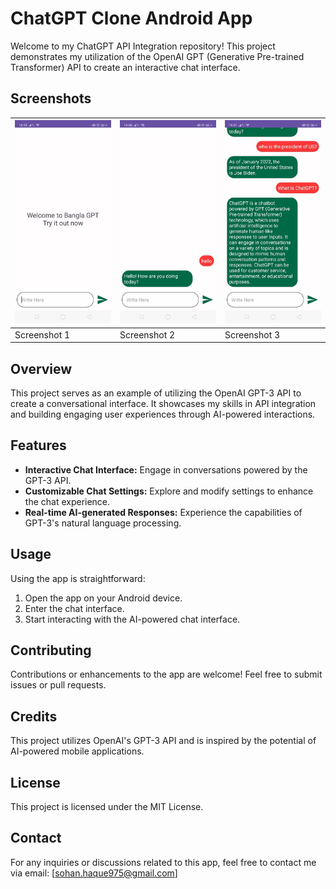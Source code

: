 # ChatGPT Clone Android App

Welcome to my ChatGPT API Integration repository! This project demonstrates my utilization of the OpenAI GPT (Generative Pre-trained Transformer) API to create an interactive chat interface.

## Screenshots

![Screenshot 1](images/img1.jpg) | ![Screenshot 2](images/img2.jpg) | ![Screenshot 3](images/img3.jpg)
--- | --- | ---
Screenshot 1 | Screenshot 2 | Screenshot 3

## Overview

This project serves as an example of utilizing the OpenAI GPT-3 API to create a conversational interface. It showcases my skills in API integration and building engaging user experiences through AI-powered interactions.

## Features

- **Interactive Chat Interface:** Engage in conversations powered by the GPT-3 API.
- **Customizable Chat Settings:** Explore and modify settings to enhance the chat experience.
- **Real-time AI-generated Responses:** Experience the capabilities of GPT-3's natural language processing.

## Usage

Using the app is straightforward:

1. Open the app on your Android device.
2. Enter the chat interface.
3. Start interacting with the AI-powered chat interface.

## Contributing

Contributions or enhancements to the app are welcome! Feel free to submit issues or pull requests.

## Credits

This project utilizes OpenAI's GPT-3 API and is inspired by the potential of AI-powered mobile applications.

## License

This project is licensed under the MIT License.

## Contact

For any inquiries or discussions related to this app, feel free to contact me via email: [sohan.haque975@gmail.com]
